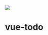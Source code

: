 # <img src="https://capsule-render.vercel.app/api?type=waving&color=auto&height=200&section=header&text=TodoList&fontSize=90" />

# vue-todo
